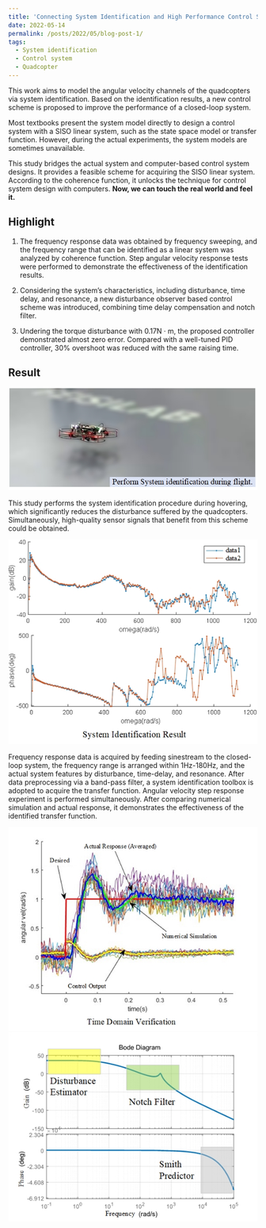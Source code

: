 ```yaml
---
title: 'Connecting System Identification and High Performance Control System Design for Quadcopters'
date: 2022-05-14
permalink: /posts/2022/05/blog-post-1/
tags:
  - System identification
  - Control system
  - Quadcopter
---
```

This work aims to model the angular velocity channels of the quadcopters via system identification. Based on the identification results, a new control scheme is proposed to improve the performance of a closed-loop system.

Most textbooks present the system model directly to design a control system with a SISO linear system, such as the state space model or transfer function. However, during the actual experiments, the system models are sometimes unavailable. 

This study bridges the actual system and computer-based control system designs. It provides a feasible scheme for acquiring the SISO linear system. According to the coherence function, it unlocks the technique for control system design with computers. __Now, we can touch the real world and feel it.__

## Highlight
1. The frequency response data was obtained by frequency sweeping, and the frequency range that can be
identified as a linear system was analyzed by coherence function. Step angular velocity response tests
were performed to demonstrate the effectiveness of the identification results.

2. Considering the system’s characteristics, including disturbance, time delay, and resonance, a new
disturbance observer based control scheme was introduced, combining time delay compensation and
notch filter.

3. Undering the torque disturbance with 0.17N · m, the proposed controller demonstrated almost zero error.
Compared with a well-tuned PID controller, 30% overshoot was reduced with the same raising time.

## Result
<center>
    <img src="/images/quadcopter_flying.jpg" alt="fly_sysident">
</center>

This study performs the system identification procedure during hovering, which significantly reduces the disturbance suffered by the quadcopters. Simultaneously, high-quality sensor signals that benefit from this scheme could be obtained.

<center>
    <img src="/images/sysident_result1.jpg" alt="fly_sysident_result1">
</center>

Frequency response data is acquired by feeding sinestream to the closed-loop system, the frequency range is arranged within 1Hz-180Hz, and the actual system features by disturbance, time-delay, and resonance. After data preprocessing via a band-pass filter, a system identification toolbox is adopted to acquire the transfer function. Angular velocity step response experiment is performed simultaneously. After comparing numerical simulation and actual response, it demonstrates the effectiveness of the identified transfer function.
<center>
    <img src="/images/sysident_result2.jpg" alt="fly_sysident_result2">
</center>


<center>
    <img src="/images/sysident_design_en.jpg" alt="design">
</center>